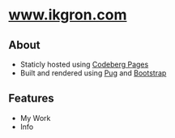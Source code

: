 # www.ikgron.com

## About

- Staticly hosted using [Codeberg Pages](https://codeberg.page/)
- Built and rendered using [Pug](https://pugjs.org/api/getting-started.html) and [Bootstrap](https://getbootstrap.com/)

## Features

- My Work
- Info
